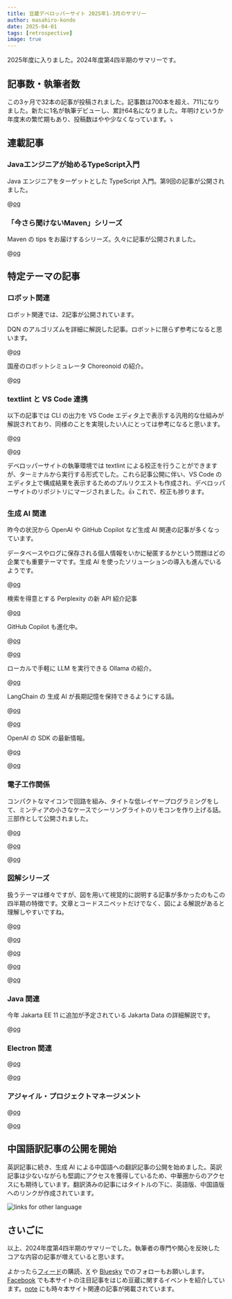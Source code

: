 ```yaml
---
title: 豆蔵デベロッパーサイト 2025年1-3月のサマリー
author: masahiro-kondo
date: 2025-04-01
tags: [retrospective]
image: true
---
```


2025年度に入りました。2024年度第4四半期のサマリーです。

## 記事数・執筆者数
この3ヶ月で32本の記事が投稿されました。記事数は700本を超え、711になりました。新たに1名が執筆デビューし、累計64名になりました。年明けというか年度末の繁忙期もあり、投稿数はやや少なくなっています。⤵️

## 連載記事

### Javaエンジニアが始めるTypeScript入門
Java エンジニアをターゲットとした TypeScript 入門。第9回の記事が公開されました。

@[og](/typescript-intro/introduction-to-typescript-for-java-engineer_generics/)

### 「今さら聞けないMaven」シリーズ
Maven の tips をお届けするシリーズ。久々に記事が公開されました。

@[og](/blogs/2025/03/30/maven-java24-warning/)

## 特定テーマの記事

### ロボット関連
ロボット関連では、2記事が公開されています。

DQN のアルゴリズムを詳細に解説した記事。ロボットに限らず参考になると思います。

@[og](/robotics/rl/rl_for_robot/)

国産のロボットシミュレータ Choreonoid の紹介。

@[og](/robotics/choreonoid/choreonoid_part1/)


### textlint と VS Code 連携
以下の記事では CLI の出力を VS Code エディタ上で表示する汎用的な仕組みが解説されており、同様のことを実現したい人にとっては参考になると思います。

@[og](/blogs/2025/01/24/vscode-problemmatcher/)

@[og](/blogs/2025/01/27/textlint-tuning-allowlist/)

デベロッパーサイトの執筆環境では textlint による校正を行うことができますが、ターミナルから実行する形式でした。これら記事公開に伴い、VS Code のエディタ上で構成結果を表示するためのプルリクエストも作成され、デベロッパーサイトのリポジトリにマージされました。👍 これで、校正も捗ります。

### 生成 AI 関連
昨今の状況から OpenAI や GitHub Copilot など生成 AI 関連の記事が多くなっています。

データベースやログに保存される個人情報をいかに秘匿するかという問題はどの企業でも重要テーマです。生成 AI を使ったソリューションの導入も進んでいるようです。

@[og](/blogs/2025/01/04/presidio-intro/)

検索を得意とする Perplexity の新 API 紹介記事

@[og](/blogs/2025/01/22/perplexity-sonar-intro/)

GitHub Copilot も進化中。

@[og](/blogs/2025/02/15/refactor-code-with-github-copilot-edits/)

@[og](/blogs/2025/02/16/try-github-copilot-agent/)

ローカルで手軽に LLM を実行できる Ollama の紹介。

@[og](/blogs/2025/02/20/ollama_local_llm/)

LangChain の 生成 AI が長期記憶を保持できるようにする話。

@[og](/blogs/2025/02/26/langmem-intro/)

@[og](/blogs/2025/03/12/langmem-aurora-pgvector/)

OpenAI の SDK の最新情報。

@[og](/blogs/2025/03/19/openai-responses-api-filesearch/)

@[og](/blogs/2025/03/23/openai-agents-sdk-intro/)

### 電子工作関係
コンパクトなマイコンで回路を組み、タイトな低レイヤープログラミングをして、ミンティアの小さなケースでシーリングライトのリモコンを作り上げる話。三部作として公開されました。

@[og](/blogs/2025/03/28/ir-remote-control-with-attiny13a_epi1/)

@[og](/blogs/2025/03/28/ir-remote-control-with-attiny13a_epi2/)

@[og](/blogs/2025/03/28/ir-remote-control-with-attiny13a_epi3/)

### 図解シリーズ

扱うテーマは様々ですが、図を用いて視覚的に説明する記事が多かったのもこの四半期の特徴です。文章とコードスニペットだけでなく、図による解説があると理解しやすいですね。

@[og](/blogs/2025/01/10/go-conc/)

@[og](/blogs/2025/01/17/cycle-postgres/)

@[og](/blogs/2025/01/22/build_system_ninja/)

@[og](/blogs/2025/02/07/bgp-simulation/)

@[og](/blogs/2025/02/14/bgp-simulation-2/)

### Java 関連
今年 Jakarta EE 11 に追加が予定されている Jakarta Data の詳細解説です。

@[og](/blogs/2025/03/12/getting-started-with-jakarta-data-1/)

### Electron 関連
@[og](/blogs/2025/01/07/build-context-menu-in-electron-app/)

@[og](/blogs/2025/03/31/electron-v35-service-worker-preload-scripts/)

### アジャイル・プロジェクトマネージメント
@[og](/blogs/2025/03/24/what_is_project_management/)

@[og](/blogs/2025/03/27/scrum-books/)

## 中国語訳記事の公開を開始
英訳記事に続き、生成 AI による中国語への翻訳記事の公開を始めました。英訳記事は少ないながらも堅調にアクセスを獲得しているため、中華圏からのアクセスにも期待しています。翻訳済みの記事にはタイトルの下に、英語版、中国語版へのリンクが作成されています。

![links for other language](https://i.gyazo.com/d8c0a63051e5e820a2133ace0a00d049.png)

## さいごに
以上、2024年度第4四半期のサマリーでした。執筆者の専門や関心を反映したコアな内容の記事が増えていると思います。

よかったら[フィード](/feed/)の購読、[X](https://x.com/MamezouDev) や [Bluesky](https://bsky.app/profile/mamezoudev.bsky.social) でのフォローもお願いします。[Facebook](https://www.facebook.com/mamezou.jp) でも本サイトの注目記事をはじめ豆蔵に関するイベントを紹介しています。[note](https://note.com/mamezou_info) にも時々本サイト関連の記事が掲載されています。
